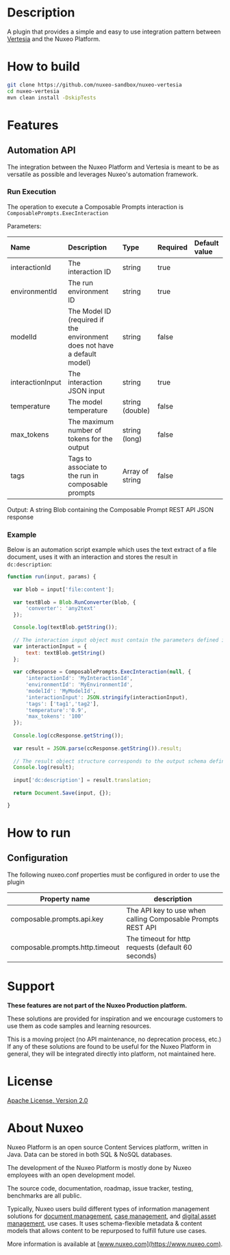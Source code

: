 # Description
A plugin that provides a simple and easy to use integration pattern
between [Vertesia](https://vertesiahq.com/) and the Nuxeo Platform.

# How to build
```bash
git clone https://github.com/nuxeo-sandbox/nuxeo-vertesia
cd nuxeo-vertesia
mvn clean install -DskipTests
```

# Features
## Automation API
The integration between the Nuxeo Platform and Vertesia is meant to be as versatile as possible and leverages Nuxeo's automation framework.

### Run Execution
The operation to execute a Composable Prompts interaction is `ComposablePrompts.ExecInteraction`

Parameters:

| Name             | Description                                                              | Type            | Required | Default value |
|:-----------------|:-------------------------------------------------------------------------|:----------------|:---------|:--------------|
| interactionId    | The interaction ID                                                       | string          | true     |               |
| environmentId    | The run environment ID                                                   | string          | true     |               |
| modelId          | The Model ID (required if the environment does not have a default model) | string          | false    |               |
| interactionInput | The interaction JSON input                                               | string          | true     |               |
| temperature      | The model temperature                                                    | string (double) | false    |               |
| max_tokens       | The maximum number of tokens for the output                              | string (long)   | false    |               |
| tags             | Tags to associate to the run in composable prompts                       | Array of string | false    |               |

Output: A string Blob containing the Composable Prompt REST API JSON response

### Example
Below is an automation script example which uses the text extract of a file document, uses it with an interaction and stores the result in `dc:description`:

```javascript
function run(input, params) {
  
  var blob = input['file:content'];
  
  var textBlob = Blob.RunConverter(blob, {
      'converter': 'any2text'
  });

  Console.log(textBlob.getString());
  
  // The interaction input object must contain the parameters defined in the prompt template
  var interactionInput = {
      text: textBlob.getString()
  };
  
  var ccResponse = ComposablePrompts.ExecInteraction(null, {
      'interactionId': 'MyInteractionId', 
      'environmentId': 'MyEnvironmentId', 
      'modelId': 'MyModelId', 
      'interactionInput': JSON.stringify(interactionInput),
      'tags': ['tag1','tag2'],
      'temperature':'0.9',
      'max_tokens': '100'
  });
  
  Console.log(ccResponse.getString());
  
  var result = JSON.parse(ccResponse.getString()).result;
  
  // The result object structure corresponds to the output schema defined in the interaction
  Console.log(result);
  
  input['dc:description'] = result.translation;
  
  return Document.Save(input, {});

}
```

# How to run
## Configuration
The following nuxeo.conf properties must be configured in order to use the plugin

| Property name                   | description                                                 |
|---------------------------------|-------------------------------------------------------------|
| composable.prompts.api.key      | The API key to use when calling Composable Prompts REST API |
| composable.prompts.http.timeout | The timeout for http requests (default 60 seconds)          |


# Support
**These features are not part of the Nuxeo Production platform.**

These solutions are provided for inspiration and we encourage customers to use them as code samples and learning
resources.

This is a moving project (no API maintenance, no deprecation process, etc.) If any of these solutions are found to be
useful for the Nuxeo Platform in general, they will be integrated directly into platform, not maintained here.

# License
[Apache License, Version 2.0](http://www.apache.org/licenses/LICENSE-2.0.html)

# About Nuxeo
Nuxeo Platform is an open source Content Services platform, written in Java. Data can be stored in both SQL & NoSQL
databases.

The development of the Nuxeo Platform is mostly done by Nuxeo employees with an open development model.

The source code, documentation, roadmap, issue tracker, testing, benchmarks are all public.

Typically, Nuxeo users build different types of information management solutions
for [document management](https://www.nuxeo.com/solutions/document-management/), [case management](https://www.nuxeo.com/solutions/case-management/),
and [digital asset management](https://www.nuxeo.com/solutions/dam-digital-asset-management/), use cases. It uses
schema-flexible metadata & content models that allows content to be repurposed to fulfill future use cases.

More information is available at [www.nuxeo.com](https://www.nuxeo.com).
